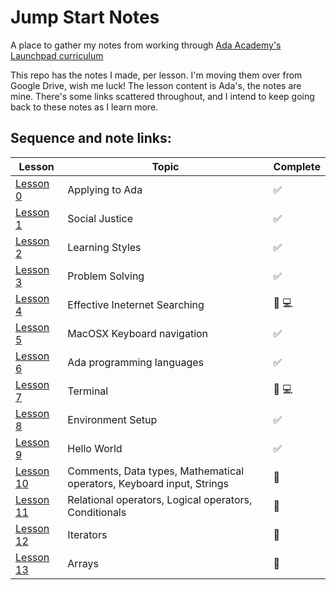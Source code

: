 # Jump Start Notes
A place to gather my notes from working through [Ada Academy's Launchpad curriculum](https://github.com/Ada-Developers-Academy/jump-start)

This repo has the notes I made, per lesson. I'm moving them over from Google Drive, wish me luck! The lesson content is Ada's, the notes are mine. There's some links scattered throughout, and I intend to keep going back to these notes as I learn more. 


## Sequence and note links:
| Lesson                | Topic           | Complete
|--------------------|---------------------| --------------------
| [Lesson 0](lessons/00-social-justice) | Applying to Ada | :white_check_mark:
| [Lesson 1](lessons/01-learning-style/)  | Social Justice | :white_check_mark:
| [Lesson 2](lessons/02-problem-solving/)  | Learning Styles | :white_check_mark:
| [Lesson 3](lessons/03-workflow/)  | Problem Solving | :white_check_mark:
| [Lesson 4](lessons/04-effective-searching/)  | Effective Ineternet Searching | :large_orange_diamond: :computer: 
| [Lesson 5](lessons/05-terminal/)  | MacOSX Keyboard navigation | :white_check_mark:
| [Lesson 6](lessons/06-big-picture/)  | Ada programming languages | :white_check_mark:
| [Lesson 7](lessons/07-environment-setup/)  | Terminal | :large_orange_diamond: :computer:
| [Lesson 8](lessons/08-hello-world/)  | Environment Setup | :white_check_mark:
| [Lesson 9](lessons/09-programming-grammar/)  | Hello World | :white_check_mark:
| [Lesson 10](lessons/10-programming-expressions/)  | Comments, Data types, Mathematical operators, Keyboard input, Strings | :large_orange_diamond:
| [Lesson 11](lessons/11-iterators/)  | Relational operators, Logical operators, Conditionals | :large_orange_diamond:
| [Lesson 12](lessons/12-basic-data-structs/)  | Iterators | :large_orange_diamond:
| [Lesson 13](lessons/12-basic-data-structs/)  | Arrays | :large_orange_diamond:


 
